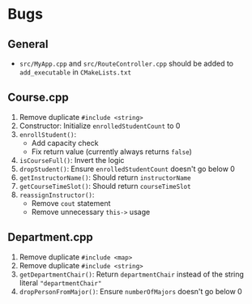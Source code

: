 # Bugs

## General
* `src/MyApp.cpp` and `src/RouteController.cpp` should be added to `add_executable` in `CMakeLists.txt`

## Course.cpp
1. Remove duplicate `#include <string>`
2. Constructor: Initialize `enrolledStudentCount` to 0
3. `enrollStudent()`: 
   - Add capacity check
   - Fix return value (currently always returns `false`)
4. `isCourseFull()`: Invert the logic
5. `dropStudent()`: Ensure `enrolledStudentCount` doesn't go below 0
6. `getInstructorName()`: Should return `instructorName`
7. `getCourseTimeSlot()`: Should return `courseTimeSlot`
8. `reassignInstructor()`: 
   - Remove `cout` statement
   - Remove unnecessary `this->` usage

## Department.cpp
1. Remove duplicate `#include <map>`
2. Remove duplicate `#include <string>`
3. `getDepartmentChair()`: Return `departmentChair` instead of the string literal `"departmentChair"`
4. `dropPersonFromMajor()`: Ensure `numberOfMajors` doesn't go below 0
